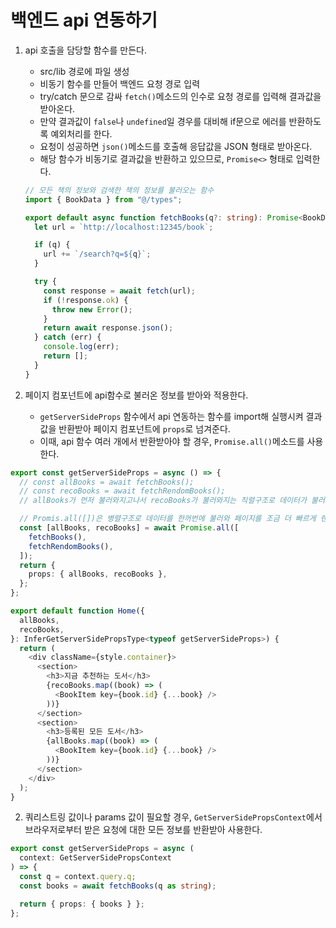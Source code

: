 # 백엔드 api 연동하기

1. api 호출을 담당할 함수를 만든다.

   - src/lib 경로에 파일 생성
   - 비동기 함수를 만들어 백엔드 요청 경로 입력
   - try/catch 문으로 감싸 `fetch()`메소드의 인수로 요청 경로를 입력해 결과값을 받아온다.
   - 만약 결과값이 `false`나 `undefined`일 경우를 대비해 if문으로 에러를 반환하도록 예외처리를 한다.
   - 요청이 성공하면 `json()`메소드를 호출해 응답값을 JSON 형태로 받아온다.
   - 해당 함수가 비동기로 결과값을 반환하고 있으므로, `Promise<>` 형태로 입력한다.

   ```ts
   // 모든 책의 정보와 검색한 책의 정보를 불러오는 함수
   import { BookData } from "@/types";

   export default async function fetchBooks(q?: string): Promise<BookData[]> {
     let url = `http://localhost:12345/book`;

     if (q) {
       url += `/search?q=${q}`;
     }

     try {
       const response = await fetch(url);
       if (!response.ok) {
         throw new Error();
       }
       return await response.json();
     } catch (err) {
       console.log(err);
       return [];
     }
   }
   ```

2. 페이지 컴포넌트에 api함수로 불러온 정보를 받아와 적용한다.
    - `getServerSideProps` 함수에서 api 연동하는 함수를 import해 실행시켜 결과값을 반환받아 페이지 컴포넌트에 `props`로 넘겨준다.
    - 이때, api 함수 여러 개에서 반환받아야 할 경우,   `Promise.all()`메소드를 사용한다.
    
```ts
export const getServerSideProps = async () => {
  // const allBooks = await fetchBooks();
  // const recoBooks = await fetchRendomBooks();
  // allBooks가 먼저 불러와지고나서 recoBooks가 불러와지는 직렬구조로 데이터가 불러와진다.

  // Promis.all([])은 병렬구조로 데이터를 한꺼번에 불러와 페이지를 조금 더 빠르게 렌더링 할 수 있다.
  const [allBooks, recoBooks] = await Promise.all([
    fetchBooks(),
    fetchRendomBooks(),
  ]);
  return {
    props: { allBooks, recoBooks },
  };
};

export default function Home({
  allBooks,
  recoBooks,
}: InferGetServerSidePropsType<typeof getServerSideProps>) {
  return (
    <div className={style.container}>
      <section>
        <h3>지금 추천하는 도서</h3>
        {recoBooks.map((book) => (
          <BookItem key={book.id} {...book} />
        ))}
      </section>
      <section>
        <h3>등록된 모든 도서</h3>
        {allBooks.map((book) => (
          <BookItem key={book.id} {...book} />
        ))}
      </section>
    </div>
  );
}
```

2. 쿼리스트링 값이나 params 값이 필요할 경우, `GetServerSidePropsContext`에서 브라우저로부터 받은 요청에 대한 모든 정보를 반환받아 사용한다.
```ts
export const getServerSideProps = async (
  context: GetServerSidePropsContext
) => {
  const q = context.query.q;
  const books = await fetchBooks(q as string);

  return { props: { books } };
};
```